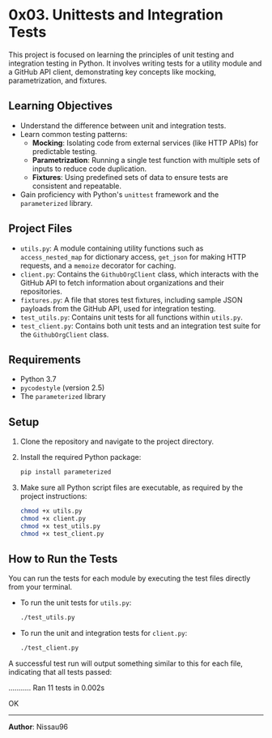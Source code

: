 # 0x03. Unittests and Integration Tests

This project is focused on learning the principles of unit testing and integration testing in Python. It involves writing tests for a utility module and a GitHub API client, demonstrating key concepts like mocking, parametrization, and fixtures.

## Learning Objectives

-   Understand the difference between unit and integration tests.
-   Learn common testing patterns:
    -   **Mocking**: Isolating code from external services (like HTTP APIs) for predictable testing.
    -   **Parametrization**: Running a single test function with multiple sets of inputs to reduce code duplication.
    -   **Fixtures**: Using predefined sets of data to ensure tests are consistent and repeatable.
-   Gain proficiency with Python's `unittest` framework and the `parameterized` library.

## Project Files

-   `utils.py`: A module containing utility functions such as `access_nested_map` for dictionary access, `get_json` for making HTTP requests, and a `memoize` decorator for caching.
-   `client.py`: Contains the `GithubOrgClient` class, which interacts with the GitHub API to fetch information about organizations and their repositories.
-   `fixtures.py`: A file that stores test fixtures, including sample JSON payloads from the GitHub API, used for integration testing.
-   `test_utils.py`: Contains unit tests for all functions within `utils.py`.
-   `test_client.py`: Contains both unit tests and an integration test suite for the `GithubOrgClient` class.

## Requirements

-   Python 3.7
-   `pycodestyle` (version 2.5)
-   The `parameterized` library

## Setup

1.  Clone the repository and navigate to the project directory.

2.  Install the required Python package:
    ```bash
    pip install parameterized
    ```

3.  Make sure all Python script files are executable, as required by the project instructions:
    ```bash
    chmod +x utils.py
    chmod +x client.py
    chmod +x test_utils.py
    chmod +x test_client.py
    ```

## How to Run the Tests

You can run the tests for each module by executing the test files directly from your terminal.

-   To run the unit tests for `utils.py`:
    ```bash
    ./test_utils.py
    ```

-   To run the unit and integration tests for `client.py`:
    ```bash
    ./test_client.py
    ```

A successful test run will output something similar to this for each file, indicating that all tests passed:

...........
Ran 11 tests in 0.002s

OK


---

**Author**: Nissau96